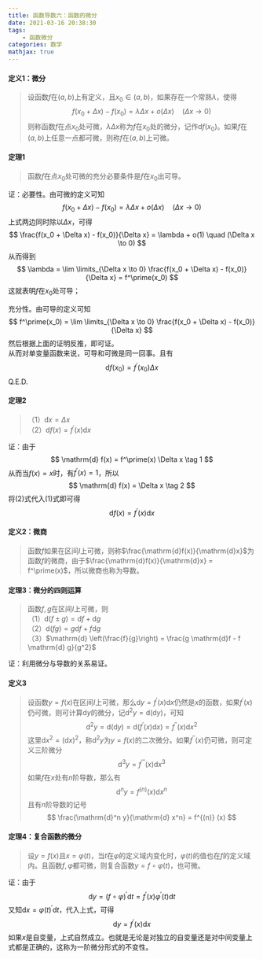 ```yaml
---
title: 函数导数六：函数的微分
date: 2021-03-16 20:38:30
tags:
    - 函数微分
categories: 数学
mathjax: true
---
```


#### 定义1：微分
> 设函数$f$在$(a,b)$上有定义，且$x_0 \in (a,b)$，如果存在一个常熟$\lambda$，使得
$$
    f(x_0 + \Delta x) - f(x_0) = \lambda \Delta x + o(\Delta x)  \quad (\Delta x \to 0)
$$
则称函数$f$在点$x_0$处可微，$\lambda \Delta x$称为$f$在$x_0$处的微分，记作$\mathrm{d}f(x_0)$。如果$f$在$(a,b)$上任意一点都可微，则称$f$在$(a,b)$上可微。

<!--more-->

#### 定理1
> 函数$f$在点$x_0$处可微的充分必要条件是$f$在$x_0$出可导。

证：必要性。由可微的定义可知
$$
    f(x_0 + \Delta x) - f(x_0) = \lambda \Delta x + o(\Delta x)  \quad (\Delta x \to 0)
$$
上式两边同时除以$\Delta x$，可得
$$
    \frac{f(x_0 + \Delta x) - f(x_0)}{\Delta x} = \lambda + o(1)  \quad (\Delta x \to 0)
$$
从而得到
$$
    \lambda = \lim \limits_{\Delta x \to 0} \frac{f(x_0 + \Delta x) - f(x_0)}{\Delta x} = f^\prime(x_0)
$$
这就表明$f$在$x_0$处可导；

充分性。由可导的定义可知
$$
    f^\prime(x_0) = \lim \limits_{\Delta x \to 0} \frac{f(x_0 + \Delta x) - f(x_0)}{\Delta x}
$$
然后根据上面的证明反推，即可证。<br />
从而对单变量函数来说，可导和可微是同一回事。且有
$$
    \mathrm{d} f(x_0) = f^\prime(x_0) \Delta x
$$
Q.E.D.

#### 定理2
> （1）$\mathrm{d} x = \Delta x$ <br />
> （2）$\mathrm{d} f(x) = f^\prime(x) \mathrm{d}x$

证：由于
$$
    \mathrm{d} f(x) = f^\prime(x) \Delta x \tag 1
$$
从而当$f(x) = x$时，有$f^\prime(x) = 1$，所以
$$
    \mathrm{d} f(x) = \Delta x \tag 2
$$
将(2)式代入(1)式即可得
$$
    \mathrm{d} f(x) = f^\prime(x) \mathrm{d}x
$$

#### 定义2：微商
> 函数$f$如果在区间$I$上可微，则称$\frac{\mathrm{d}f(x)}{\mathrm{d}x}$为函数$f$的微商，由于$\frac{\mathrm{d}f(x)}{\mathrm{d}x} = f^\prime(x)$，所以微商也称为导数。

#### 定理3：微分的四则运算
> 函数$f,g$在区间$I$上可微，则 <br />
（1）$\mathrm{d} (f \pm g) = \mathrm{d} f + \mathrm{d} g$ <br />
（2）$\mathrm{d} (fg) = g \mathrm{d}f + f \mathrm{d} g$ <br />
（3）$\mathrm{d} \left(\frac{f}{g}\right) = \frac{g \mathrm{d}f - f \mathrm{d} g}{g^2}$

证：利用微分与导数的关系易证。

#### 定义3
> 设函数$y=f(x)$在区间$I$上可微，那么$\mathrm{d} y = f^\prime(x) \mathrm{d}x$仍然是$x$的函数，如果$f^\prime(x)$仍可微，则可计算$\mathrm{d}y$的微分，记$\mathrm{d}^2 y = \mathrm{d} (\mathrm{d} y)$，可知
$$
    \mathrm{d}^2 y = \mathrm{d} (\mathrm{d} y) = \mathrm{d} (f^\prime(x) \mathrm{d} x) = f^{\prime\prime}(x) \mathrm{d} x^2
$$
这里$\mathrm{d} x^2 = (\mathrm{d} x)^2$，称$\mathrm{d}^2y$为$y = f(x)$的二次微分。如果$f^{\prime\prime}(x)$仍可微，则可定义三阶微分
$$
    \mathrm{d}^3 y = f^{\prime\prime\prime}(x) \mathrm{d} x^3
$$
如果$f$在$x$处有$n$阶导数，那么有
$$
    \mathrm{d}^n y = f^{(n)}(x) \mathrm{d} x^n
$$
且有$n$阶导数的记号
$$
    \frac{\mathrm{d}^n y}{\mathrm{d} x^n} = f^{(n)} (x)
$$

#### 定理4：复合函数的微分
> 设$y=f(x)$且$x = \varphi(t)$，当$t$在$\varphi$的定义域内变化时，$\varphi(t)$的值也在$f$的定义域内。且函数$f,\varphi$都可微，则复合函数$y = f\circ \varphi (t)$，也可微。

证：由于
$$
    \mathrm{d} y = (f \circ \varphi)^\prime \mathrm{d}t  = f^\prime(x) \varphi^\prime(t) \mathrm{d} t
$$
又知$\mathrm{d} x = \varphi(t)^\prime \mathrm{d} t$，代入上式，可得
$$
    \mathrm{d} y = f^\prime(x) \mathrm{d} x
$$
如果$x$是自变量，上式自然成立。也就是无论是对独立的自变量还是对中间变量上式都是正确的，这称为一阶微分形式的不变性。







